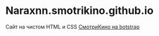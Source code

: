 # Naraxnn.smotrikino.github.io
Сайт на чистом HTML и CSS
[СмотриКино на botstrap](https://naraxnn.github.io/Smotrikinco/Smotrikinobootstrap/ "СмотриКино на Bootstrap")
